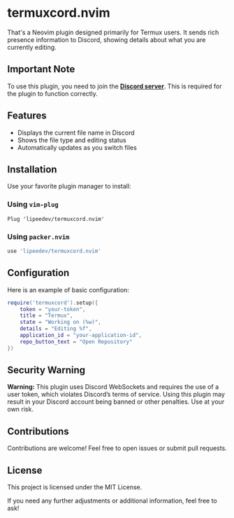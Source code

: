 # termuxcord.nvim

That's a Neovim plugin designed primarily for Termux users. It sends rich presence information to Discord, showing details about what you are currently editing.

## Important Note
To use this plugin, you need to join the **[Discord server](https://discord.gg/WWbu4xCc5d)**. This is required for the plugin to function correctly.

## Features

- Displays the current file name in Discord
- Shows the file type and editing status
- Automatically updates as you switch files

## Installation

Use your favorite plugin manager to install:

### Using `vim-plug`

```vim
Plug 'lipeedev/termuxcord.nvim'
```

### Using `packer.nvim`

```lua
use 'lipeedev/termuxcord.nvim'
```

## Configuration
Here is an example of basic configuration:

```lua
require('termuxcord').setup({
    token = "your-token",
    title = "Termux",
    state = "Working on (%w)",
    details = "Editing %f",
    application_id = "your-application-id",
    repo_button_text = "Open Repository"
})
```

## Security Warning 

**Warning:** This plugin uses Discord WebSockets and requires the use of a user token, which violates Discord’s terms of service. Using this plugin may result in your Discord account being banned or other penalties. Use at your own risk.

## Contributions

Contributions are welcome! Feel free to open issues or submit pull requests.

## License
This project is licensed under the MIT License.

If you need any further adjustments or additional information, feel free to ask!


